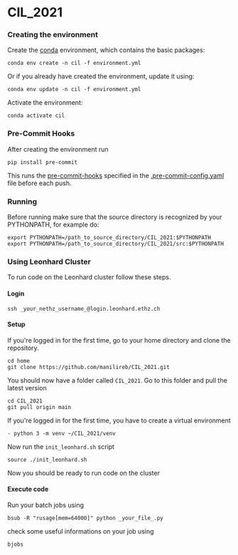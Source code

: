 # CIL_2021

### Creating the environment

Create the [conda](https://docs.conda.io/projects/conda/en/latest/user-guide/install/index.html) environment, which contains the basic packages:

```
conda env create -n cil -f environment.yml
```
Or if you already have created the environment, update it using:

```
conda env update -n cil -f environment.yml
```

Activate the environment:

```
conda activate cil
```


### Pre-Commit Hooks  

After creating the environment run  
```
pip install pre-commit 
```
This runs the [pre-commit-hooks](https://pre-commit.com/hooks.html) specified in the [.pre-commit-config.yaml](.pre-commit-config.yaml) file before each push.

### Running
Before running make sure that the source directory is recognized by your PYTHONPATH, for example do:
```
export PYTHONPATH=/path_to_source_directory/CIL_2021:$PYTHONPATH
export PYTHONPATH=/path_to_source_directory/CIL_2021/src:$PYTHONPATH
```
### Using Leonhard Cluster
To run code on the Leonhard cluster follow these steps.
#### Login
```
ssh _your_nethz_username_@login.leonhard.ethz.ch
```
#### Setup
If you're logged in for the first time, go to your home directory and clone the repository.
```
cd home
git clone https://github.com/manilireb/CIL_2021.git
```
You should now have a folder called `CIL_2021`. Go to this folder and pull the latest version 
```
cd CIL_2021
git pull origin main 
```
If you're logged in for the first time, you have to create a virtual environment 
```
- python 3 -m venv ~/CIL_2021/venv
```
Now run the `init_leonhard.sh` script 
```
source ./init_leonhard.sh 
```
Now you should be ready to run code on the cluster
#### Execute code
Run your batch jobs using
```
bsub -R "rusage[mem=64000]" python _your_file_.py
```
check some useful informations on your job using 
```
bjobs
```

